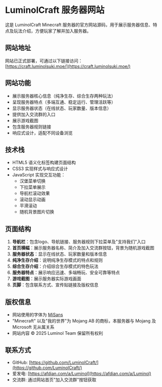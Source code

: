 # LuminolCraft 服务器网站

这是 LuminolCraft Minecraft 服务器的官方网站源码，用于展示服务器信息、特点及玩法介绍，方便玩家了解并加入服务器。

## 网站地址

网站已正式部署，可通过以下链接访问：  
[https://craft.luminolsuki.moe/](https://craft.luminolsuki.moe/)

## 网站功能

- 展示服务器核心信息（纯净生存、综合生存两种玩法）
- 呈现服务器特点（多端互通、稳定运行、管理活跃等）
- 显示服务器状态（在线状态、玩家数量、版本信息）
- 提供加入交流群的入口
- 展示游戏截图
- 包含服务器规则链接
- 响应式设计，适配不同设备浏览

## 技术栈

- HTML5 语义化标签构建页面结构
- CSS3 实现样式与响应式设计
- JavaScript 实现交互功能：
  - 汉堡菜单切换
  - 下拉菜单展示
  - 导航栏滚动效果
  - 滚动显示动画
  - 平滑滚动
  - 随机背景图片切换

## 页面结构

1. **导航栏**：包含logo、导航链接、服务器规则下拉菜单及"支持我们"入口
2. **首页横幅**：展示服务器名称、简介及加入交流群按钮，背景为随机游戏截图
3. **服务器状态**：显示在线状态、玩家数量和版本信息
4. **纯净生存介绍**：说明纯净生存模式的特点和规则
5. **综合生存介绍**：介绍综合生存模式的特色玩法
6. **服务器特点**：展示响应迅速、多端畅玩、安全可靠等特点
7. **游戏截图**：展示服务器实际游戏画面
8. **页脚**：包含联系方式、宣传贴链接及版权信息

## 版权信息

- 网站使用的字体为 [MiSans](https://hyperos.mi.com/font/)
- "Minecraft" 以及"我的世界"为 Mojang AB 的商标，本服务器与 Mojang 及 Microsoft 无从属关系
- 网站内容 © 2025 Luminol Team 保留所有权利

## 联系方式

- GitHub: [https://github.com/LuminolCraft/](https://github.com/LuminolCraft/)
- 爱发电: [https://afdian.com/a/Luminol](https://afdian.com/a/Luminol)
- 交流群: 通过网站首页"加入交流群"按钮获取
